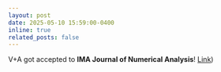 ```yaml
---
layout: post
date: 2025-05-10 15:59:00-0400
inline: true
related_posts: false
---
```


V+A got accepted to **IMA Journal of Numerical Analysis**! [Link](https://arxiv.org/abs/2301.12241)) 
